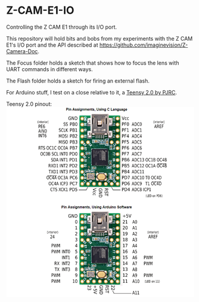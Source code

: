# Z-CAM-E1-IO
Controlling the Z CAM E1 through its I/O port.

This repository will hold bits and bobs from my experiments with the Z CAM E1's I/O port
and the API described at https://github.com/imaginevision/Z-Camera-Doc.



The Focus folder holds a sketch that shows how to focus the lens with UART commands in different ways.

The Flash folder holds a sketch for firing an external flash.

For Arduino stuff, I test on a close relative to it, a [Teensy 2.0 by PJRC](https://www.pjrc.com/store/teensy.html).

Teensy 2.0 pinout:
![Teensy 2.0 pinout](Teensy_2_0.png)



